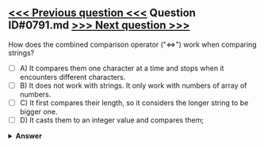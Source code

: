 [<<< Previous question <<<](0790.md)   Question ID#0791.md   [>>> Next question >>>](0792.md)
---

How does the combined comparison operator ("<=>") work when comparing strings?

- [ ] A) It compares them one character at a time and stops when it encounters different characters.
- [ ] B) It does not work with strings. It only work with numbers of array of numbers.
- [ ] C) It first compares their length, so it considers the longer string to be bigger one.
- [ ] D) It casts them to an integer value and compares them;

<details><summary><b>Answer</b></summary>
<p>
  Answer: <strong>A</strong>
</p>
</details>
